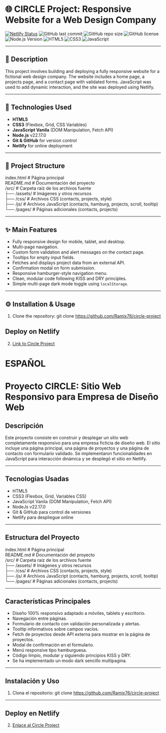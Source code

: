 
# 🌐 CIRCLE Project: Responsive Website for a Web Design Company

[![Netlify Status](https://api.netlify.com/api/v1/badges/68b8f3d2-1a11-4c3c-ae50-84c64ff6e790/deploy-status)](https://app.netlify.com/sites/dreamy-paprenjak-749ad4/deploys)
![GitHub last commit](https://img.shields.io/github/last-commit/Ramix76/circle-project)
![GitHub repo size](https://img.shields.io/github/repo-size/Ramix76/circle-project)
![GitHub license](https://img.shields.io/github/license/Ramix76/circle-project)
![Node.js Version](https://img.shields.io/badge/Node.js-22.17.0-green)
![HTML5](https://img.shields.io/badge/HTML5-E34F26?logo=html5&logoColor=white)
![CSS3](https://img.shields.io/badge/CSS3-1572B6?logo=css3&logoColor=white)
![JavaScript](https://img.shields.io/badge/JavaScript-F7DF1E?logo=javascript&logoColor=black)

---

## 📖 Description

This project involves building and deploying a fully responsive website for a fictional web design company. The website includes a home page, a projects page, and a contact page with validated forms. JavaScript was used to add dynamic interaction, and the site was deployed using Netlify.

---

## 🚀 Technologies Used

- **HTML5**  
- **CSS3** (Flexbox, Grid, CSS Variables)  
- **JavaScript Vanila** (DOM Manipulation, Fetch API)  
- **Node.js** v22.17.0  
- **Git & GitHub** for version control  
- **Netlify** for online deployment  

---

## 📁 Project Structure

index.html          # Página principal  
README.md           # Documentación del proyecto  
/src/               # Carpeta raíz de los archivos fuente  
├── /assets/        # Imágenes y otros recursos  
├── /css/           # Archivos CSS (contacts, projects, style)  
├── /js/            # Archivos JavaScript (contacts, hamburg, projects, scroll, tooltip)  
└── /pages/         # Páginas adicionales (contacts, projects) 

---

## ✨ Main Features

- Fully responsive design for mobile, tablet, and desktop.
- Multi-page navigation.
- Custom form validation and alert messages on the contact page.
- Tooltips for empty input fields.
- Fetches and displays project data from an external API.
- Confirmation modal on form submission.
- Responsive hamburger-style navigation menu.
- Clean, modular code following KISS and DRY principles.
- Simple multi-page dark mode toggle using `localStorage`.

---

## ⚙️ Installation & Usage

1. Clone the repository:
   git clone https://github.com/Ramix76/circle-project

## Deploy on Netlify

2. [ Link to Circle Project ](https://dreamy-paprenjak-749ad4.netlify.app/)



# ESPAÑOL



# Proyecto CIRCLE: Sitio Web Responsivo para Empresa de Diseño Web

## Descripción
Este proyecto consiste en construir y desplegar un sitio web completamente responsivo para una empresa ficticia de diseño web. El sitio incluye una página principal, una página de proyectos y una página de contacto con formulario validado. Se implementaron funcionalidades en JavaScript para interacción dinámica y se desplegó el sitio en Netlify.

---

## Tecnologías Usadas
- HTML5
- CSS3 (Flexbox, Grid, Variables CSS)
- JavaScript Vanila (DOM Manipulation, Fetch API)
- NodeJs v22.17.0
- Git & GitHub para control de versiones
- Netlify para despliegue online

---

## Estructura del Proyecto
index.html          # Página principal  
README.md           # Documentación del proyecto  
/src/               # Carpeta raíz de los archivos fuente  
├── /assets/        # Imágenes y otros recursos  
├── /css/           # Archivos CSS (contacts, projects, style)  
├── /js/            # Archivos JavaScript (contacts, hamburg, projects, scroll, tooltip)  
└── /pages/         # Páginas adicionales (contacts, projects) 

---

## Características Principales
- Diseño 100% responsivo adaptado a móviles, tablets y escritorio.
- Navegación entre páginas.
- Formulario de contacto con validación personalizada y alertas.
- Tooltip informativos sobre campos vacíos.
- Fetch de proyectos desde API externa para mostrar en la página de proyectos.
- Modal de confirmación en el formulario.
- Menú responsive tipo hamburguesa.
- Código limpio, modular y siguiendo principios KISS y DRY.
- Se ha implementado un modo dark sencillo multipagina.

---

## Instalación y Uso

1. Clona el repositorio:
   git clone https://github.com/Ramix76/circle-project

---

## Deploy en Netlify

2. [ Enlace al Circle Project ](https://dreamy-paprenjak-749ad4.netlify.app/)